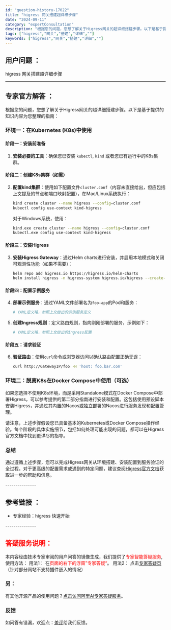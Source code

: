 ```yaml
---
id: "question-history-17022"
title: "higress 网关搭建超详细步骤"
date: "2024-09-11"
category: "expertConsultation"
description: "根据您的问题，您想了解关于Higress网关的超详细搭建步骤。以下是基于提供的知识内容为您整理的指南：### 环境一：在Kubernetes (K8s)中使用#### 阶段一：安装前准备1. **安装必要的工具**：确保您已安装 `kubectl`, `kind` 或者您已有运行中的K8s集群。  "
tags: ["higress","网关","搭建","详细",""]
keywords: ["higress","网关","搭建","详细",""]
---
```


## 用户问题 ： 
 higress 网关搭建超详细步骤  

---------------
## 专家官方解答 ：

根据您的问题，您想了解关于Higress网关的超详细搭建步骤。以下是基于提供的知识内容为您整理的指南：

### 环境一：在Kubernetes (K8s)中使用

#### 阶段一：安装前准备

1. **安装必要的工具**：确保您已安装 `kubectl`, `kind` 或者您已有运行中的K8s集群。
   
#### 阶段二：创建K8s集群（如需）

2. **配置kind集群**：使用如下配置文件`cluster.conf`（内容未直接给出，但应包括上文提及的节点和端口映射配置），在Mac/Linux系统执行：
   ```bash
   kind create cluster --name higress --config=cluster.conf
   kubectl config use-context kind-higress
   ```
   对于Windows系统，使用：
   ```bash
   kind.exe create cluster --name higress --config=cluster.conf
   kubectl.exe config use-context kind-higress
   ```

#### 阶段三：安装Higress

3. **安装Higress Gateway**：通过Helm charts进行安装，并启用本地模式和关闭可观测性功能（如果不需要）：
   ```bash
   helm repo add higress.io https://higress.io/helm-charts
   helm install higress -n higress-system higress.io/higress --create-namespace --render-subchart-notes --set global.local=true --set global.o11y.enabled=false
   ```

#### 阶段四：配置示例服务

4. **部署示例服务**：通过YAML文件部署名为`foo-app`的Pod和服务：
   ```yaml
   # YAML定义略，参照上文给出的示例服务定义
   ```

5. **创建Ingress规则**：定义路由规则，指向刚刚部署的服务，示例如下：
   ```yaml
   # YAML定义略，参照上文给出的Ingress配置
   ```

#### 阶段五：请求验证

6. **验证路由**：使用`curl`命令或浏览器访问以确认路由配置正确无误：
   ```bash
   curl http://GatewayIP/foo -H 'host: foo.bar.com'
   ```

### 环境二：脱离K8s在Docker Compose中使用（可选）

如果您选择不使用K8s环境，而是采用Standalone模式在Docker Compose中部署Higress，可以参考提供的第二部分指南进行安装和配置。这包括使用预设脚本安装Higress，并通过其内置的Nacos或独立部署的Nacos进行服务发现和配置管理。

请注意，上述步骤假设您已具备基本的Kubernetes或Docker Compose操作经验。每个阶段的具体实施细节，包括如何处理可能出现的问题，都可以在Higress官方文档中找到更详尽的指导。

### 总结

通过遵循上述步骤，您可以完成Higress网关从环境搭建、安装配置到服务验证的全过程。对于更高级的配置需求或遇到的特定问题，建议查阅[Higress官方文档](https://higress.io/zh-cn/docs/)获取进一步的帮助和信息。


<font color="#949494">---------------</font> 


## 参考链接 ：

* 专家经验：higress 快速开始 


 <font color="#949494">---------------</font> 
 


## <font color="#FF0000">答疑服务说明：</font> 

本内容经由技术专家审阅的用户问答的镜像生成，我们提供了<font color="#FF0000">专家智能答疑服务</font>,使用方法：
用法1： 在<font color="#FF0000">页面的右下的浮窗”专家答疑“</font>。
用法2： 点击[专家答疑页](https://answer.opensource.alibaba.com/docs/intro)（针对部分网站不支持插件嵌入的情况）
### 另：


有其他开源产品的使用问题？[点击访问阿里AI专家答疑服务](https://answer.opensource.alibaba.com/docs/intro)。
### 反馈
如问答有错漏，欢迎点：[差评](https://ai.nacos.io/user/feedbackByEnhancerGradePOJOID?enhancerGradePOJOId=17023)给我们反馈。
